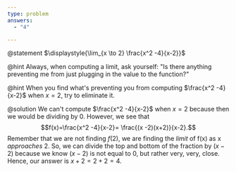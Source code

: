 ```yaml
---
type: problem
answers:
  - "4"

---
```


@statement
$\displaystyle{\lim_{x \to 2} \frac{x^2 -4}{x-2}}$

@hint
Always, when computing a limit, ask yourself: "Is there anything preventing me from just plugging in the value to the function?"

@hint
When you find what's preventing you from computing  $\frac{x^2 -4}{x-2}$  when  $x=2$, try to eliminate it.

@solution
We can't compute $\frac{x^2 -4}{x-2}$  when  $x=2$ because then we would be dividing by $0$. However, we see that
$$f(x)=\frac{x^2 -4}{x-2}= \frac{(x -2)(x+2)}{x-2}.$$
Remember that we are not finding $f(2)$, we are finding the _limit_ of f(x) as x _approaches_ 2. So, we can divide the top and bottom of the fraction by $(x−2)$ because we know $(x−2)$ is not equal to $0$, but rather very, very, close. Hence, our answer is $x+2=2+2=4.$


<!--stackedit_data:
eyJoaXN0b3J5IjpbLTI3MDc2NjYyOV19
-->